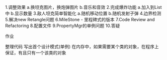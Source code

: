 1.调整效果
    a.换坦克图片，换炮弹图片
    b.音乐和音效
2.完成爆炸功能
    a.加入到List中
    b.显示数量
3.敌人坦克简单智能化
    a.随机移动位置
    b.随机发射子弹
4.边界检测
5.解决new Retangle问题
6.MileStone - 里程碑式的版本
7.Code Review and Refactoring
8.配置文件
9.PropertyMgr的单例问题
10.答疑

作业

整理代码
写出首个设计模式(单例)
    在内存中，如果需要某个类的对象，在程序上保证，有且只有一个该类的对象
    
    